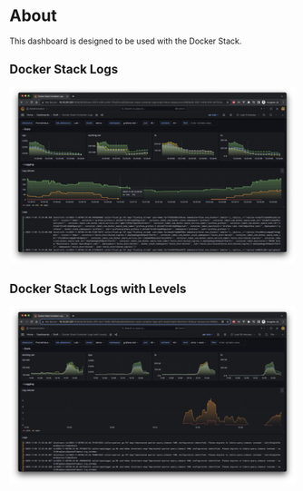 # About

This dashboard is designed to be used with the Docker Stack.

## Docker Stack Logs
![thumb1.png](thumb1.png)

## Docker Stack Logs with Levels
![thumb2.png](thumb2.png)
